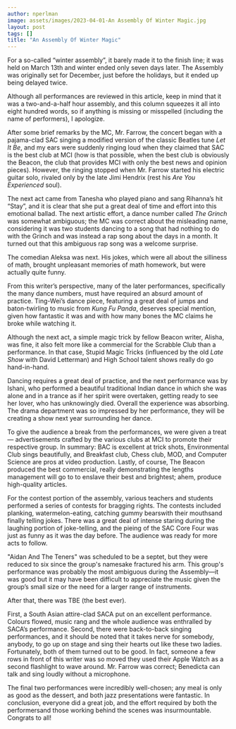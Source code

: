 ```yaml
---
author: nperlman
image: assets/images/2023-04-01-An Assembly Of Winter Magic.jpg
layout: post
tags: []
title: "An Assembly Of Winter Magic"
---
```


For a so-called “winter assembly”, it barely made it to the finish line;
it was held on March 13th and winter ended only seven days later. The
Assembly was originally set for December, just before the holidays, but
it ended up being delayed twice.

Although all performances are reviewed in this article, keep in mind
that it was a two-and-a-half hour assembly, and this column squeezes it
all into eight hundred words, so if anything is missing or misspelled
(including the name of performers), I apologize.

After some brief remarks by the MC, Mr. Farrow, the concert began with a
pajama-clad SAC singing a modified version of the classic Beatles tune
*Let It Be*, and my ears were suddenly ringing loud when they claimed
that SAC is the best club at MCI (how is that possible, when the best
club is obviously the Beacon, the club that provides MCI with only the
best news and opinion pieces). However, the ringing stopped when Mr.
Farrow started his electric guitar solo, rivaled only by the late Jimi
Hendrix (rest his *Are You Experienced* soul).

The next act came from Tanesha who played piano and sang Rihanna’s hit
“Stay”, and it is clear that she put a great deal of time and effort
into this emotional ballad. The next artistic effort, a dance number
called *The Grinch* was somewhat ambiguous; the MC was correct about the
misleading name, considering it was two students dancing to a song that
had nothing to do with the Grinch and was instead a rap song about the
days in a month. It turned out that this ambiguous rap song was a
welcome surprise.

The comedian Aleksa was next. His jokes, which were all about the
silliness of math, brought unpleasant memories of math homework, but
were actually quite funny.

From this writer’s perspective, many of the later performances,
specifically the many dance numbers, must have required an absurd amount
of practice. Ting-Wei’s dance piece, featuring a great deal of jumps and
baton-twirling to music from *Kung Fu Panda*, deserves special mention,
given how fantastic it was and with how many bones the MC claims he
broke while watching it.

Although the next act, a simple magic trick by fellow Beacon writer,
Alisha, was fine, it also felt more like a commercial for the Scrabble
Club than a performance. In that case, Stupid Magic Tricks (influenced
by the old *Late Show* with David Letterman) and High School talent
shows really do go hand-in-hand.

Dancing requires a great deal of practice, and the next performance was
by Ishani, who performed a beautiful traditional Indian dance in which
she was alone and in a trance as if her spirit were overtaken, getting
ready to see her lover, who has unknowingly died. Overall the experience
was absorbing. The drama department was so impressed by her performance,
they will be creating a show next year surrounding her dance.

To give the audience a break from the performances, we were given a
treat— advertisements crafted by the various clubs at MCI to promote
their respective group. In summary: BAC is excellent at trick shots,
Environmental Club sings beautifully, and Breakfast club, Chess club,
MOD, and Computer Science are pros at video production. Lastly, of
course, The Beacon produced the best commercial, really demonstrating
the lengths management will go to to enslave their best and brightest;
ahem, produce high-quality articles.

For the contest portion of the assembly, various teachers and students
performed a series of contests for bragging rights. The contests
included planking, watermelon-eating, catching gummy bearswith their
mouthsand finally telling jokes. There was a great deal of intense
staring during the laughing portion of joke-telling, and the pieing of
the SAC Core Four was just as funny as it was the day before. The
audience was ready for more acts to follow.

"Aidan And The Teners" was scheduled to be a septet, but they were
reduced to six since the group's namesake fractured his arm. This
group's performance was probably the most ambiguous during the
Assembly—it was good but it may have been difficult to appreciate the
music given the group’s small size or the need for a larger range of
instruments.

After that, there was TBE (the best ever).

First, a South Asian attire-clad SACA put on an excellent performance.
Colours flowed, music rang and the whole audience was enthralled by
SACA’s performance. Second, there were back-to-back singing
performances, and it should be noted that it takes nerve for somebody,
anybody, to go up on stage and sing their hearts out like these two
ladies. Fortunately, both of them turned out to be good. In fact,
someone a few rows in front of this writer was so moved they used their
Apple Watch as a second flashlight to wave around. Mr. Farrow was
correct; Benedicta can talk and sing loudly without a microphone.

The final two performances were incredibly well-chosen; any meal is only
as good as the dessert, and both jazz presentations were fantastic. In
conclusion, everyone did a great job, and the effort required by both
the performersand those working behind the scenes was insurmountable.
Congrats to all!
